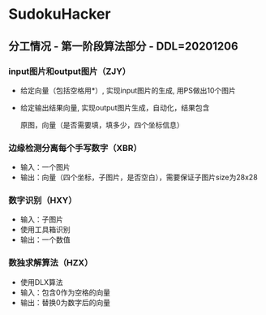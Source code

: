 # SudokuHacker

## 分工情况 - 第一阶段算法部分 - DDL=20201206

### input图片和output图片（ZJY）

- 给定向量（包括空格用*）, 实现input图片的生成, 用PS做出10个图片

- 给定输出结果向量, 实现output图片生成，自动化，结果包含

  原图，向量（是否需要填，填多少，四个坐标信息）

### 边缘检测分离每个手写数字（XBR）

- 输入：一个图片
- 输出：向量（四个坐标，子图片，是否空白），需要保证子图片size为28x28

### 数字识别（HXY）

- 输入：子图片
- 使用工具箱识别
- 输出：一个数值

### 数独求解算法（HZX）

- 使用DLX算法
- 输入：包含0作为空格的向量
- 输出：替换0为数字后的向量
